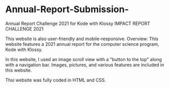 # Annual-Report-Submission-
Annual Report Challenge 2021 for Kode with Klossy
IMPACT REPORT CHALLENGE 2021

This website is also user-friendly and mobile-responsive.
Overview: This website features a 2021 annual report for the computer science program, Kode with Klossy.

In this website, I used an image scroll view with a "button to the top" along with a navigation bar. Images, pictures, and various features are included in this website.


Thsi website was fully coded in HTML and CSS.
